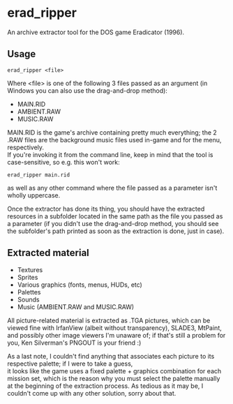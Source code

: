 # erad_ripper
An archive extractor tool for the DOS game Eradicator (1996). 

## Usage
	erad_ripper <file>
Where \<file> is one of the following 3 files passed as an argument (in Windows  you can also use the drag-and-drop method):
- MAIN.RID
- AMBIENT.RAW
- MUSIC.RAW

MAIN.RID is the game's archive containing pretty much everything; the 2 .RAW files are the background music files used in-game and for the menu, respectively.   
If you're invoking it from the command line, keep in mind that the tool is case-sensitive, so e.g. this won't work:

	erad_ripper main.rid
as well as any other command where the file passed as a parameter isn't wholly uppercase.

Once the extractor has done its thing, you should have the extracted resources in a subfolder
located in the same path as the file you passed as a parameter (if you didn't use the drag-and-drop method, you should see the subfolder's path
printed as soon as the extraction is done, just in case).

## Extracted material
- Textures
- Sprites
- Various graphics (fonts, menus, HUDs, etc)
- Palettes
- Sounds
- Music (AMBIENT.RAW and MUSIC.RAW)

All picture-related material is extracted as .TGA pictures, which can be viewed fine with
IrfanView (albeit without transparency), SLADE3, MtPaint, and possibly other image viewers I'm unaware of;
if that's still a problem for you, Ken Silverman's PNGOUT is your friend :)

As a last note, I couldn't find anything that associates each picture to its respective palette; if I were to take a guess,  
it looks like the game uses a fixed palette + graphics combination for each mission set, which is the reason why you
must select the palette manually at the beginning of the extraction process. As tedious as it may be, I couldn't come up with any other solution, sorry about that.
